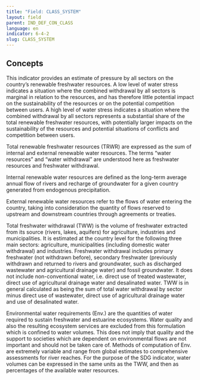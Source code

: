 ```yaml
---
title: "Field: CLASS_SYSTEM"
layout: field
parent: IND_DEF_CON_CLASS
language: en
indicator: 6-4-2
slug: CLASS_SYSTEM
---
```

## Concepts

This indicator provides an estimate of pressure by all sectors on the country’s renewable freshwater resources. A low level of water stress indicates a situation where the combined withdrawal by all sectors is marginal in relation to the resources, and has therefore little potential impact on the sustainability of the resources or on the potential competition between users. A high level of water stress indicates a situation where the combined withdrawal by all sectors represents a substantial share of the total renewable freshwater resources, with potentially larger impacts on the sustainability of the resources and potential situations of conflicts and competition between users.

Total renewable freshwater resources (TRWR) are expressed as the sum of internal and external renewable water resources. The terms “water resources” and “water withdrawal” are understood here as freshwater resources and freshwater withdrawal.

Internal renewable water resources are defined as the long-term average annual flow of rivers and recharge of groundwater for a given country generated from endogenous precipitation.

External renewable water resources refer to the flows of water entering the country, taking into consideration the quantity of flows reserved to upstream and downstream countries through agreements or treaties.

Total freshwater withdrawal (TWW) is the volume of freshwater extracted from its source (rivers, lakes, aquifers) for agriculture, industries and municipalities. It is estimated at the country level for the following three main sectors: agriculture, municipalities (including domestic water withdrawal) and industries. Freshwater withdrawal includes primary freshwater (not withdrawn before), secondary freshwater (previously withdrawn and returned to rivers and groundwater, such as discharged wastewater and agricultural drainage water) and fossil groundwater. It does not include non-conventional water, i.e. direct use of treated wastewater, direct use of agricultural drainage water and desalinated water. TWW is in general calculated as being the sum of total water withdrawal by sector minus direct use of wastewater, direct use of agricultural drainage water and use of desalinated water.

Environmental water requirements (Env.) are the quantities of water required to sustain freshwater and estuarine ecosystems. Water quality and also the resulting ecosystem services are excluded from this formulation which is confined to water volumes. This does not imply that quality and the support to societies which are dependent on environmental flows are not important and should not be taken care of. Methods of computation of Env. are extremely variable and range from global estimates to comprehensive assessments for river reaches. For the purpose of the SDG indicator, water volumes can be expressed in the same units as the TWW, and then as percentages of the available water resources.